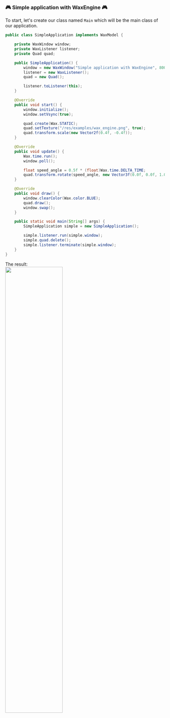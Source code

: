 ### 🎮 Simple application with WaxEngine 🎮
To start, let's create our class named `Main` which will be the main class of our application.
<br/>
```java
public class SimpleApplication implements WaxModel {

    private WaxWindow window;
    private WaxListener listener;
    private Quad quad;

    public SimpleApplication() {
        window = new WaxWindow("Simple application with WaxEngine", 800, 600);
        listener = new WaxListener();
        quad = new Quad();

        listener.toListener(this);
    }

    @Override
    public void start() {
        window.initialize();
        window.setVsync(true);

        quad.create(Wax.STATIC);
        quad.setTexture("/res/examples/wax_engine.png", true);
        quad.transform.scale(new Vector2f(0.4f, -0.4f));
    }

    @Override
    public void update() {
        Wax.time.run();
        window.poll();

        float speed_angle = 0.5f * (float)Wax.time.DELTA_TIME;
        quad.transform.rotate(speed_angle, new Vector3f(0.0f, 0.0f, 1.0f));
    }

    @Override
    public void draw() {
        window.clearColor(Wax.color.BLUE);
        quad.draw();
        window.swap();
    }

    public static void main(String[] args) {
        SimpleApplication simple = new SimpleApplication();

        simple.listener.run(simple.window);
        simple.quad.delete();
        simple.listener.terminate(simple.window);
    }
}
```
The result: <br/> <img src="https://cdn.discordapp.com/attachments/837039667265142838/893557681237930004/unknown.png" width="60%">
